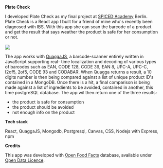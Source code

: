 <strong>Plate Check</strong>
<p>I developed Plate Check as my final project at <a href="https://www.spiced-academy.com/en/program/full-stack-web-development/?gclid=CjwKCAjw4MP5BRBtEiwASfwALxpOPOTnCn-ZlPACzpYwRih4SSzYRfxkCuOBJcq71BpkHsr1naRbwRoCStYQAvD_BwE">SPICED Academy</a> Berlin.
Plate Check is a React app I built for a friend of mine who's recently been diagnosed with IBS. With this app she can scan the barcode of a product and get the result that says weather the product is safe for her consumption or not.
<br></br>
<img src="https://media.giphy.com/media/J5vIkNMEBLXyyijfBN/giphy.gif"/>
<p>The app works with <a href="https://serratus.github.io/quaggaJS/">QuaggaJS</a>, a barcode-scanner entirely written in JavaScript supporting real- time localization and decoding of various types of barcodes such as EAN, CODE 128, CODE 39, EAN 8, UPC-A, UPC-C, I2of5, 2of5, CODE 93 and CODABAR. When Quagga returns a result, a 10 digits number is then being compared
against a list of unique product ID's contained in a MongoDB. Once there is a hit, a final comparison is being made against a list of ingredients to be avoided, contained in another, this time postgreSQL database. The app wil then return one of the three results:</p>
<ul>
<li>the product is safe for consumption</li>
<li>the product should be avoided</li>
<li>not enough info on the product</li>
</ul>

<strong>Tech stack</strong>
<p>React, QuaggaJS, Mongodb, Postgresql, Canvas, CSS, Nodejs with Express, npm</p>

<strong>Credits</strong>
<p>This app was developed with <a href="https://world.openfoodfacts.org/data">Open Food Facts</a> database, available under <a href="https://opendatacommons.org/licenses/odbl/1-0/">Open Data Licence</a>.</p>



